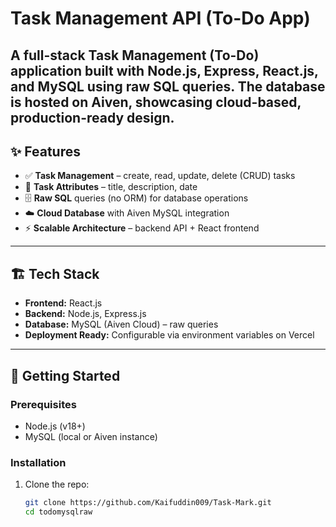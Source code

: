 # Task Management API (To-Do App)

A full-stack **Task Management (To-Do) application** built with **Node.js, Express, React.js, and MySQL** using **raw SQL queries**. The database is hosted on **Aiven**, showcasing cloud-based, production-ready design.
---

## ✨ Features
  
- ✅ **Task Management** – create, read, update, delete (CRUD) tasks  
- 📅 **Task Attributes** – title, description, date
- 🗄️ **Raw SQL** queries (no ORM) for database operations  
- ☁️ **Cloud Database** with Aiven MySQL integration  
- ⚡ **Scalable Architecture** – backend API + React frontend  

---

## 🏗️ Tech Stack

- **Frontend:** React.js  
- **Backend:** Node.js, Express.js  
- **Database:** MySQL (Aiven Cloud) – raw queries   
- **Deployment Ready:** Configurable via environment variables  on Vercel
   
---

## 🚀 Getting Started

### Prerequisites
- Node.js (v18+)  
- MySQL (local or Aiven instance)  

### Installation

1. Clone the repo:
   ```bash
   git clone https://github.com/Kaifuddin009/Task-Mark.git
   cd todomysqlraw
